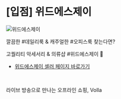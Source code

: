 # [입점] 위드에스제이

![위드에스제이](../../assets/marketing/dist/seller-withsj.png)

깔끔한 #데일리룩 & 캐주얼한 #오피스룩 찾는다면?

고퀄리티 악세서리 & 의류샵 #위드에스제이 💖

- [위드에스제이 셀러 페이지 바로가기](volla://deeplink/seller/53)

<br>

라이브 방송으로 만나는 오프라인 쇼핑, Volla
